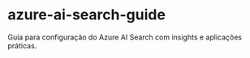# azure-ai-search-guide
Guia para configuração do Azure AI Search com insights e aplicações práticas.

